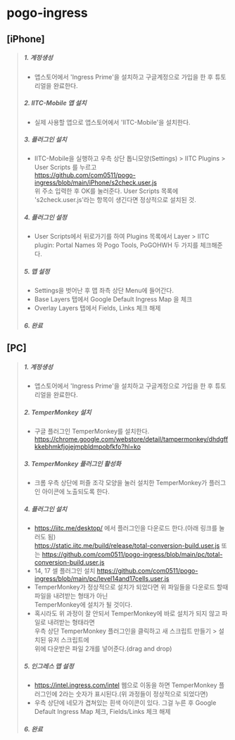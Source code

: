 # pogo-ingress

## [iPhone]

>##### 1. 계정생성
>- 앱스토어에서 'Ingress Prime'을 설치하고 구글계정으로 가입을 한 후 튜토리얼을 완료한다.
>##### 2. IITC-Mobile 앱 설치
>- 실제 사용할 앱으로 앱스토어에서 'IITC-Mobile'을 설치한다.
>##### 3. 플러그인 설치
>- IITC-Mobile을 실행하고 우측 상단 톱니모양(Settings) > IITC Plugins > User Scripts 를 누르고  
>  https://github.com/com0511/pogo-ingress/blob/main/iPhone/s2check.user.js  
>  위 주소 입력한 후 OK를 눌러준다.
>  User Scripts 목록에 's2check.user.js'라는 항목이 생긴다면 정상적으로 설치된 것.
>##### 4. 플러그인 설정
>- User Scripts에서 뒤로가기를 하여 Plugins 목록에서 Layer > IITC plugin: Portal Names 와 Pogo Tools, PoGOHWH 두 가지를 체크해준다.
>##### 5. 맵 설정
>- Settings을 벗어난 후 맵 좌측 상단 Menu에 들어간다.
>- Base Layers 탭에서 Google Default Ingress Map 을 체크
>- Overlay Layers 탭에서 Fields, Links 체크 해제
>##### 6. 완료



## [PC]
>##### 1. 계정생성
>- 앱스토어에서 'Ingress Prime'을 설치하고 구글계정으로 가입을 한 후 튜토리얼을 완료한다.
>##### 2. TemperMonkey 설치
>- 구글 플러그인 TemperMonkey를 설치한다.  
>  https://chrome.google.com/webstore/detail/tampermonkey/dhdgffkkebhmkfjojejmpbldmpobfkfo?hl=ko
>##### 3. TemperMonkey 플러그인 활성화
>- 크롬 우측 상단에 퍼즐 조각 모양을 눌러 설치한 TemperMonkey가 플러그인 아이콘에 노출되도록 한다.
>##### 4. 플러그인 설치
>- https://iitc.me/desktop/ 에서 플러그인을 다운로드 한다.(아래 링크를 눌러도 됨)  
>  https://static.iitc.me/build/release/total-conversion-build.user.js 또는
>  https://github.com/com0511/pogo-ingress/blob/main/pc/total-conversion-build.user.js
>- 14, 17 셀 플러그인 설치
>  https://github.com/com0511/pogo-ingress/blob/main/pc/level14and17cells.user.js
>- TemperMonkey가 정상적으로 설치가 되었다면 위 파일들을 다운로드 할때 파일을 내려받는 형태가 아닌  
>  TemperMonkey에 설치가 될 것이다. 
>- 혹시라도 위 과정이 잘 안되서 TemperMonkey에 바로 설치가 되지 않고 파일로 내려받는 형태라면  
>  우측 상단 TemperMonkey 플러그인을 클릭하고 새 스크립트 만들기 > 설치된 유저 스크립트에  
>  위에 다운받은 파일 2개를 넣어준다.(drag and drop)
>##### 5. 인그레스 맵 설정
>- https://intel.ingress.com/intel 웹으로 이동을 하면 TemperMonkey 플러그인에 2라는 숫자가 표시된다.(위 과정들이 정상적으로 되었다면)
>- 우측 상단에 네모가 겹쳐있는 흰색 아이콘이 있다. 그걸 누른 후 Google Default Ingress Map 체크, Fields/Links 체크 해제
>##### 6. 완료

